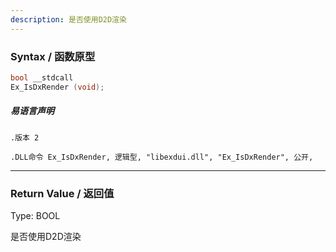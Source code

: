 ```yaml
---
description: 是否使用D2D渲染
---
```


### Syntax / 函数原型

```C++
bool __stdcall 
Ex_IsDxRender (void);
```

##### 易语言声明

```Elang
.版本 2

.DLL命令 Ex_IsDxRender, 逻辑型, "libexdui.dll", "Ex_IsDxRender", 公开,
```

---

### Return Value / 返回值

Type: BOOL

是否使用D2D渲染
